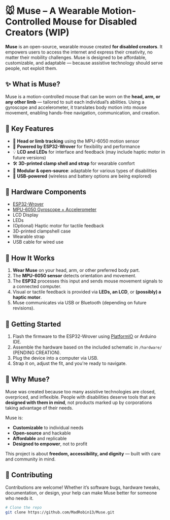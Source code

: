 # 🐭 Muse – A Wearable Motion-Controlled Mouse for Disabled Creators (WIP)

**Muse** is an open-source, wearable mouse created **for disabled creators**. It empowers users to access the internet and express their creativity, no matter their mobility challenges. Muse is designed to be affordable, customizable, and adaptable — because assistive technology should serve people, not exploit them.

## ✨ What is Muse?

Muse is a motion-controlled mouse that can be worn on the **head, arm, or any other limb** — tailored to suit each individual’s abilities. Using a gyroscope and accelerometer, it translates body motion into mouse movement, enabling hands-free navigation, communication, and creation.

## 🎯 Key Features

- 🧠 **Head or limb tracking** using the MPU-6050 motion sensor  
- 📡 **Powered by ESP32-Wrover** for flexibility and performance  
- 💡 **LCD and LEDs** for interface and feedback (may include haptic motor in future versions)  
- 🛠️ **3D-printed clamp shell and strap** for wearable comfort  
- 🧩 **Modular & open-source**: adaptable for various types of disabilities  
- 🔌 **USB-powered** (wireless and battery options are being explored)

## 🧰 Hardware Components

- [ESP32-Wrover](https://www.espressif.com/en/products/socs/esp32-wrover)
- [MPU-6050 Gyroscope + Accelerometer](https://invensense.tdk.com/products/motion-tracking/6-axis/mpu-6050/)
- LCD Display
- LEDs
- (Optional) Haptic motor for tactile feedback
- 3D-printed clampshell case
- Wearable strap
- USB cable for wired use

## 🔧 How It Works

1. **Wear Muse** on your head, arm, or other preferred body part.
2. The **MPU-6050 sensor** detects orientation and movement.
3. The **ESP32** processes this input and sends mouse movement signals to a connected computer.
4. Visual or tactile feedback is provided via **LEDs, an LCD**, or **(possibly) a haptic motor**.
5. Muse communicates via USB or Bluetooth (depending on future revisions).

## 🚀 Getting Started

1. Flash the firmware to the ESP32-Wrover using [PlatformIO](https://platformio.org/) or Arduino IDE.
2. Assemble the hardware based on the included schematic in `/hardware/` (PENDING CREATION).
3. Plug the device into a computer via USB.
4. Strap it on, adjust the fit, and you're ready to navigate.

## 🤲 Why Muse?

Muse was created because too many assistive technologies are closed, overpriced, and inflexible. People with disabilities deserve tools that are **designed with them in mind**, not products marked up by corporations taking advantage of their needs.

Muse is:

- **Customizable** to individual needs
- **Open-source** and hackable
- **Affordable** and replicable
- **Designed to empower**, not to profit

This project is about **freedom, accessibility, and dignity** — built with care and community in mind.

## 💬 Contributing

Contributions are welcome! Whether it’s software bugs, hardware tweaks, documentation, or design, your help can make Muse better for someone who needs it.

```bash
# Clone the repo
git clone https://github.com/MadRobin13/Muse.git
